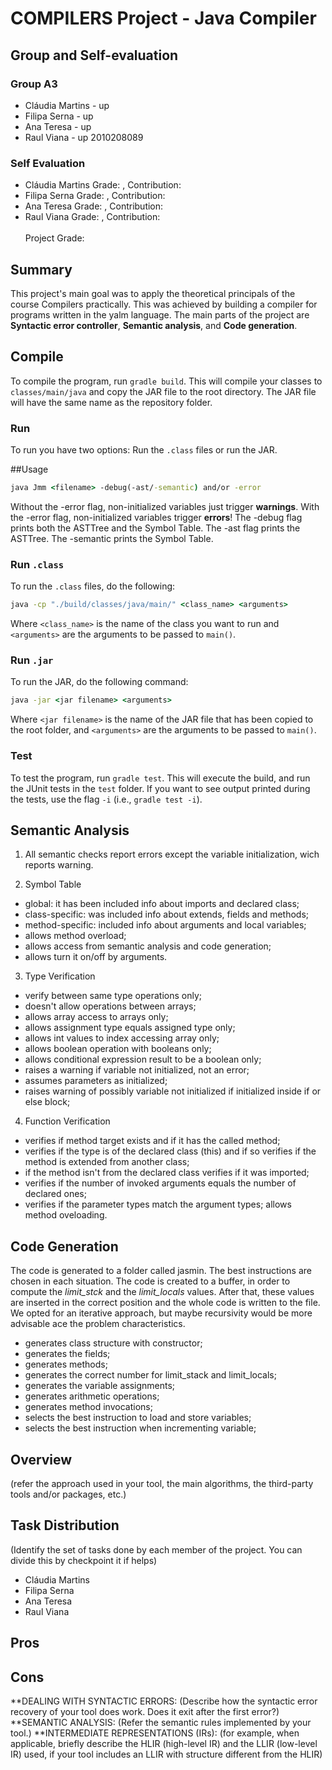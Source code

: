 # COMPILERS Project - Java Compiler

## Group and Self-evaluation

###  Group A3
* Cláudia Martins - up 
* Filipa Serna - up 
* Ana Teresa - up 
* Raul Viana - up 2010208089
### Self Evaluation
* Cláudia Martins  Grade: , Contribution:
* Filipa Serna     Grade: , Contribution:
* Ana Teresa       Grade: , Contribution:
* Raul Viana       Grade: , Contribution:
<br><br>
Project Grade: 

## Summary
This project's main goal was to apply the theoretical principals of the course Compilers practically. This was achieved by building a compiler for programs written in the yalm language.
The main parts of the project are **Syntactic error controller**, **Semantic analysis**, and **Code generation**.

## Compile

To compile the program, run ``gradle build``. This will compile your classes to ``classes/main/java`` and copy the JAR file to the root directory. The JAR file will have the same name as the repository folder.

### Run

To run you have two options: Run the ``.class`` files or run the JAR.

##Usage
```cmd
java Jmm <filename> -debug(-ast/-semantic) and/or -error
```

Without the -error flag, non-initialized variables just trigger **warnings**.
With the -error flag, non-initialized variables trigger **errors**!
The -debug flag prints both the ASTTree and the Symbol Table.
The -ast flag prints the ASTTree.
The -semantic prints the Symbol Table.

### Run ``.class``

To run the ``.class`` files, do the following:

```cmd
java -cp "./build/classes/java/main/" <class_name> <arguments>
```

Where ``<class_name>`` is the name of the class you want to run and ``<arguments>`` are the arguments to be passed to ``main()``.

### Run ``.jar``

To run the JAR, do the following command:

```cmd
java -jar <jar filename> <arguments>
```

Where ``<jar filename>`` is the name of the JAR file that has been copied to the root folder, and ``<arguments>`` are the arguments to be passed to ``main()``.

### Test

To test the program, run ``gradle test``. This will execute the build, and run the JUnit tests in the ``test`` folder. If you want to see output printed during the tests, use the flag ``-i`` (i.e., ``gradle test -i``).


## Semantic Analysis 
1. All semantic checks report errors except the variable initialization, wich reports warning. 

2. Symbol Table

* global: it has been included info about imports and declared class;
* class-specific: was included info about extends, fields and methods;
* method-specific: included info about arguments and local variables;
* allows method overload;
* allows access from semantic analysis and code generation;
* allows turn it on/off by arguments.

3. Type Verification
    
* verify between same type operations only;
* doesn't allow operations between arrays;
* allows array access to arrays only;
* allows assignment type equals assigned type only;
* allows int values to index accessing array only; 
* allows boolean operation with booleans only;
* allows conditional expression result to be a boolean only;
* raises a warning if variable not initialized, not an error;
* assumes parameters as initialized;
* raises warning of possibly variable not initialized if initialized inside if or else block;
 
			
4. Function Verification

* verifies if method target exists and if it has the called method;
* verifies if the type is of the declared class (this) and if so verifies if the method is extended from another class;
* if the method isn't from the declared class verifies if it was imported;
* verifies if the number of invoked arguments equals the number of declared ones;
* verifies if the parameter types match the argument types;
allows method oveloading.


## Code Generation 
The code is generated to a folder called jasmin. 
The best instructions are chosen in each situation. The code is created to a buffer, in order to compute the *limit_stck* and the *limit_locals* values. After that, these values are inserted in the correct position and the whole code is written to the file.
We opted for an iterative approach, but maybe recursivity would be more advisable ace the problem characteristics. 
* generates class structure with constructor;
* generates the fields;
* generates methods;
* generates the correct number for limit_stack and limit_locals;
* generates the variable assignments;
* generates arithmetic operations;
* generates method invocations;
* selects the best instruction to load and store variables;
* selects the best instruction when incrementing variable;

## Overview
(refer the approach used in your tool, the main algorithms, the third-party tools and/or packages, etc.)

## Task Distribution
(Identify the set of tasks done by each member of the project. You can divide this by checkpoint it if helps)

* Cláudia Martins
* Filipa Serna
* Ana Teresa
* Raul Viana
## Pros

## Cons

**DEALING WITH SYNTACTIC ERRORS: (Describe how the syntactic error recovery of your tool does work. Does it exit after the first error?)
**SEMANTIC ANALYSIS: (Refer the semantic rules implemented by your tool.)
**INTERMEDIATE REPRESENTATIONS (IRs): (for example, when applicable, briefly describe the HLIR (high-level IR) and the LLIR (low-level IR) used, if your tool includes an LLIR with structure different from the HLIR)
